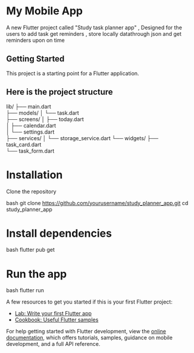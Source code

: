 # My Mobile App

A new Flutter project called "Study task planner app" , Designed for the users to add task get reminders , store locally datathrough json and get reminders upon on time

## Getting Started

This project is a starting point for a Flutter application.

## Here is the project structure 

lib/
├── main.dart                 
├── models/
│   └── task.dart            
├── screens/
│   ├── today.dart          
│   ├── calendar.dart        
│   └── settings.dart        
├── services/
│   └── storage_service.dart 
└── widgets/
    ├── task_card.dart      
    └── task_form.dart       

# Installation

Clone the repository

bash   git clone https://github.com/yourusername/study_planner_app.git
   cd study_planner_app 

# Install dependencies

bash   flutter pub get

# Run the app

bash   flutter run


A few resources to get you started if this is your first Flutter project:

- [Lab: Write your first Flutter app](https://docs.flutter.dev/get-started/codelab)
- [Cookbook: Useful Flutter samples](https://docs.flutter.dev/cookbook)

For help getting started with Flutter development, view the
[online documentation](https://docs.flutter.dev/), which offers tutorials,
samples, guidance on mobile development, and a full API reference.
